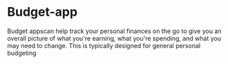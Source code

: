 # Budget-app
Budget appscan help track your personal finances on the go to give you an overall picture of what you're earning, what you're spending, and what you may need to change. This is typically designed for general personal budgeting
